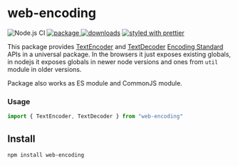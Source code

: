 # web-encoding

![Node.js CI][node.js ci]
[![package][version.icon] ![downloads][downloads.icon]][package.url]
[![styled with prettier][prettier.icon]][prettier.url]

This package provides [TextEncoder][] and [TextDecoder][] [Encoding Standard][]
APIs in a universal package. In the browsers it just exposes existing globals,
in nodejs it exposes globals in newer node versions and ones from `util` module
in older versions.

Package also works as ES module and CommonJS module.

### Usage

```js
import { TextEncoder, TextDecoder } from "web-encoding"
```

## Install

    npm install web-encoding

[node.js ci]: https://github.com/Gozala/web-encoding/workflows/Node.js%20CI/badge.svg
[version.icon]: https://img.shields.io/npm/v/web-encoding.svg
[downloads.icon]: https://img.shields.io/npm/dm/web-encoding.svg
[package.url]: https://npmjs.org/package/web-encoding
[downloads.image]: https://img.shields.io/npm/dm/web-encoding.svg
[downloads.url]: https://npmjs.org/package/web-encoding
[prettier.icon]: https://img.shields.io/badge/styled_with-prettier-ff69b4.svg
[prettier.url]: https://github.com/prettier/prettier
[ts-jsdoc]: https://www.typescriptlang.org/docs/handbook/jsdoc-supported-types.html
[textencoder]: https://developer.mozilla.org/en-US/docs/Web/API/TextEncoder
[textdecoder]: https://developer.mozilla.org/en-US/docs/Web/API/TextDecoder
[encoding standard]: https://encoding.spec.whatwg.org/
